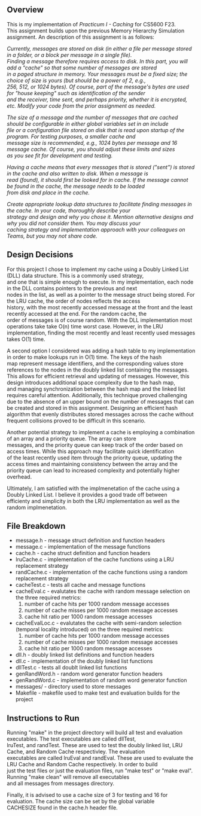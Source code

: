 ## Overview

This is my implementation of *Practicum I - Caching* for CS5600 F23. \
This assignment builds upon the previous Memory Hierarchy Simulation assignment. An description of this assignment is as follows:

*Currently, messages are stored on disk (in either a file per message stored in a folder, or a block per message in a single file).\
Finding a message therefore requires access to disk. In this part, you will add a "cache" so that some number of messages are stored\
in a paged structure in memory. Your messages must be a fixed size; the choice of size is yours (but should be a power of 2, e.g.,\
256, 512, or 1024 bytes). Of course, part of the message's bytes are used for "house keeping" such as identification of the sender\
and the receiver, time sent, and perhaps priority, whether it is encrypted, etc. Modify your code from the prior assignment as needed.*

*The size of a message and the number of messages that are cached should be configurable in either global variables set in an include\
file or a configuration file stored on disk that is read upon startup of the program. For testing purposes, a smaller cache and\
message size is recommended, e.g., 1024 bytes per message and 16 message cache. Of course, you should adjust these limits and sizes\
as you see fit for development and testing.*

*Having a cache means that every messages that is stored ("sent") is stored in the cache and also written to disk. When a message is\
read (found), it should first be looked for in cache. If the message cannot be found in the cache, the message needs to be loaded\
from disk and place in the cache.*

*Create appropriate lookup data structures to facilitate finding messages in the cache. In your code, thoroughly describe your\
strategy and design and why you chose it. Mention alternative designs and why you did not consider them. You may discuss your\
caching strategy and implementation approach with your colleagues on Teams, but you may not share code.*

## Design Decisions
For this project I chose to implement my cache using a Doubly Linked List (DLL) data structure. This is a commonly used strategy,\
and one that is simple enough to execute. In my implementation, each node in the DLL contains pointers to the previous and next\
nodes in the list, as well as a pointer to the message struct being stored. For the LRU cache, the order of nodes reflects the access\
history, with the most recently accessed message at the front and the least recently accessed at the end. For the random cache, the\
order of messages is of course random. With the DLL implementation most operations take take O(n) time worst case. However, in the LRU\
implementation, finding the most recently and least recently used messages takes O(1) time. 

A second option I considered was adding a hash table to my implementation in order to make lookups run in O(1) time. The keys of the hash\
map represent message identifiers, and the corresponding values store references to the nodes in the doubly linked list containing the messages.\
This allows for efficient retrieval and updating of messages. However, this design introduces additional space complexity due to the hash map,\
and managing synchronization between the hash map and the linked list requires careful attention. Additionally, this technique proved challenging\
due to the absence of an upper bound on the number of messages that can be created and stored in this assignment. Designing an efficient hash\
algorithm that evenly distributes stored messages across the cache without frequent collisions proved to be difficult in this scenario.

Another potential strategy to implement a cache is employing a combination of an array and a priority queue. The array can store\
messages, and the priority queue can keep track of the order based on access times. While this approach may facilitate quick identification\
of the least recently used item through the priority queue, updating the access times and maintaining consistency between the array and the\
priority queue can lead to increased complexity and potentially higher overhead.

Ultimately, I am satisfied with the implmenetation of the cache using a Doubly Linked List. I believe it provides a good trade off between\
efficienty and simplicity in both the LRU implementation as well as the random implmenetation.

## File Breakdown
- message.h     - message struct definition and function headers
- message.c     - implementation of the message functions
- cache.h       - cache struct definition and function headers
- lruCache.c    - implementation of the cache functions using a LRU replacement strategy
- randCache.c   - implementation of the cache functions using a random replacement strategy
- cacheTest.c   - tests all cache and message functions
- cacheEval.c   - evalutates the cache with random message selection on the three required metrics:
  1. number of cache hits per 1000 random message accesses
  2. number of cache misses per 1000 random message accesses
  3. cache hit ratio per 1000 random message accesses
- cacheEvalLoc.c   - evalutates the cache with semi-random selection (temporal locality introduced) on the three required metrics:
  1. number of cache hits per 1000 random message accesses
  2. number of cache misses per 1000 random message accesses
  3. cache hit ratio per 1000 random message accesses
- dll.h         - doubly linked list definitions and function headers
- dll.c         - implementation of the doubly linked list functions
- dllTest.c     - tests all doublt linked list functions
- genRandWord.h - random word generator function headers
- genRandWord.c - implementation of random word generator function
- messages/     - directory used to store messages
- Makefile      - makefile used to make test and evaluation builds for the project

## Instructions to Run

Running "make" in the project directory will build all test and evaluation executables. The test executables are called dllTest,\
lruTest, and randTest. These are used to test the doubly linked list, LRU Cache, and Random Cache respectivley. The evaluation\
executables are called lruEval and randEval. These are used to evaluate the LRU Cache and Random Cache respectively. In order to build\
just the test files or just the evaluation files, run "make test" or "make eval". Running "make clean" will remove all executables\
and all messages from messages directory.

Finally, it is advised to use a cache size of 3 for testing and 16 for evaluation. The cache size can be set by the global variable\
CACHESIZE found in the cache.h header file.